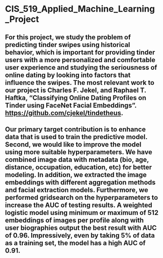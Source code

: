 # CIS_519_Applied_Machine_Learning_Project

## For this project, we study the problem of predicting tinder swipes using historical behavior, which is important for providing tinder users with a more personalized and comfortable user experience and studying the seriousness of online dating by looking into factors that influence the swipes. The most relevant work to our project is Charles F. Jekel, and Raphael T. Haftka, “Classifying Online Dating Profiles on Tinder using FaceNet Facial Embeddings”. https://github.com/cjekel/tindetheus. 

## Our primary target contribution is to enhance data that is used to train the predictive model. Second, we would like to improve the model using more suitable hyperparameters. We have combined image data with metadata (bio, age, distance,  occupation, education, etc) for better modeling. In addition, we extracted the image embeddings with different aggregation methods and facial extraction models. Furthermore, we performed gridsearch on the hyperparameters to increase the AUC of testing results. A weighted logistic model using minimum or maximum of 512 embeddings of images per profile along with user biographies output the best result with AUC of 0.96. Impressively, even by taking 5% of data as a training set, the model has a high AUC of 0.91.

